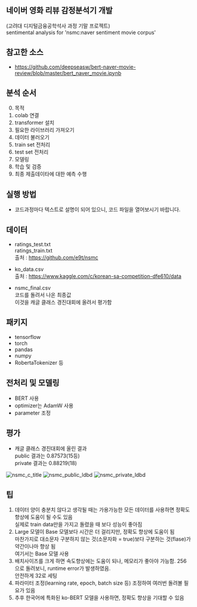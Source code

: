 ## 네이버 영화 리뷰 감정분석기 개발<br>
(고려대 디지털금융공학석사 과정 기말 프로젝트) <br>
sentimental analysis for 'nsmc:naver sentiment movie corpus'

## **참고한 소스**

- https://github.com/deepseasw/bert-naver-movie-review/blob/master/bert_naver_movie.ipynb

## **분석 순서**

0. 목적
1. colab 연결
2. transformer 설치
3. 필요한 라이브러리 가져오기
4. 데이터 불러오기
5. train set 전처리
6. test set 전처리
7. 모델링
8. 학습 및 검증
9. 최종 제출데이타에 대한 예측 수행

## **실행 방법**

- 코드과정마다 텍스트로 설명이 되어 있으니, 코드 파일을 열어보시기 바랍니다.

## **데이터**

- ratings_test.txt <br>
ratings_train.txt <br>
출처 : https://github.com/e9t/nsmc

- ko_data.csv <br>
출처 : https://www.kaggle.com/c/korean-sa-competition-dfe610/data

- nsmc_final.csv <br>
코드를 돌려서 나온 최종값 <br>
이것을 캐글 클래스 경진대회에 올려서 평가함

## **패키지**

- tensorflow
- torch
- pandas
- numpy
- RobertaTokenizer 등

## **전처리 및 모델링**

 - BERT 사용
 - optimizer는 AdamW 사용
 - parameter 조정 
 
## **평가**

- 캐글 클래스 경진대회에 올린 결과 <br>
public 결과는 0.87573(15등) <br>
private 결과는 0.88219(18) <br>

![nsmc_c_title](https://user-images.githubusercontent.com/76524741/103125374-3fa64280-46ce-11eb-8415-1cf3f31d0882.png)
![nsmc_public_ldbd](https://user-images.githubusercontent.com/76524741/103125383-43d26000-46ce-11eb-9225-e36ff03fadea.png)
![nsmc_private_ldbd](https://user-images.githubusercontent.com/76524741/103125384-446af680-46ce-11eb-8967-47025e280779.png)

## **팁**

1. 데이터 양이 충분치 않다고 생각될 때는 가용가능한 모든 데이터를 사용하면 정확도 향상에 도움이 될 수도 있음 <br>
실제로 train data만을 가지고 돌렸을 때 보다 성능이 좋아짐
2. Large 모델이 Base 모델보다 시간은 더 걸리지만, 정확도 향상에 도움이 됨 <br>
마찬가지로 대소문자 구분하지 않는 것(소문자화 = true)보다 구분하는 것(flase)가 약간이나마 향상 됨<br>
여기서는 Base 모델 사용
3. 배치사이즈를 크게 하면 속도향상에는 도움이 되나, 메모리가 좋아야 가능함. 256으로 돌려보니, runtime error가 발생하였음. <br>
안전하게 32로 세팅
4. 파라미터 조정(learning rate, epoch, batch size 등) 조정하여 여러번 돌려볼 필요가 있음
5. 추후 한국어에 특화된 ko-BERT 모델을 사용하면, 정확도 향상을 기대할 수 있음
